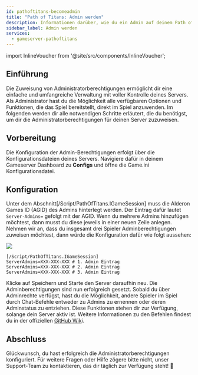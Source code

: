 ```yaml
---
id: pathoftitans-becomeadmin
title: "Path of Titans: Admin werden"
description: Informationen darüber, wie du ein Admin auf deinem Path of Titans Server bei ZAP-Hosting wirst - ZAP-Hosting.com Dokumentation
sidebar_label: Admin werden
services:
  - gameserver-pathoftitans
---
```


import InlineVoucher from '@site/src/components/InlineVoucher';

## Einführung
Die Zuweisung von Administratorberechtigungen ermöglicht dir eine einfache und umfangreiche Verwaltung mit voller Kontrolle deines Servers. Als Administrator hast du die Möglichkeit alle verfügbaren Optionen und Funktionen, die das Spiel bereitstellt, direkt im Spiel anzuwenden. Im folgenden werden dir alle notwendigen Schritte erläutert, die du benötigst, um dir die Administratorberechtigungen für deinen Server zuzuweisen. 
<InlineVoucher />

## Vorbereitung

Die Konfiguration der Admin-Berechtigungen erfolgt über die Konfigurationsdateien deines Servers. Navigiere dafür in deinem Gameserver Dashboard zu **Configs** und öffne die Game.ini Konfigurationsdatei. 



## Konfiguration

Unter dem Abschnitt[/Script/PathOfTitans.IGameSession] muss die Alderon Games ID (AGID) des Admins hinterlegt werden. Der Eintrag dafür lautet `Server-Admins=` gefolgt mit der AGID. Wenn du mehrere Admins hinzufügen möchtest, dann musst du diese jeweils in einer neuen Zeile anlegen. Nehmen wir an, dass du insgesamt drei Spieler Adminberechtigungen zuweisen möchtest, dann würde die Konfiguration dafür wie folgt aussehen:

![](https://screensaver01.zap-hosting.com/index.php/s/BsH3o6tsi2ERsNS/preview)

```
[/Script/PathOfTitans.IGameSession]
ServerAdmins=XXX-XXX-XXX # 1. Admin Eintrag
ServerAdmins=XXX-XXX-XXX # 2. Admin Eintrag
ServerAdmins=XXX-XXX-XXX # 3. Admin Eintrag
```

Klicke auf Speichern und Starte den Server daraufhin neu. Die Adminberechtigungen sind nun erfolgreich gesetzt. Sobald du über Adminrechte verfügst, hast du die Möglichkeit, andere Spieler im Spiel durch Chat-Befehle entweder zu Admins zu ernennen oder deren Adminstatus zu entziehen. Diese Funktionen stehen dir zur Verfügung, solange dein Server aktiv ist. Weitere Informationen zu den Befehlen findest du in der offiziellen [GitHub Wik](https://github.com/Alderon-Games/pot-community-servers/wiki/Admin-Chat-Commands#admin-tools)i.


## Abschluss

Glückwunsch, du hast erfolgreich die Administratorberechtigungen konfiguriert. Für weitere Fragen oder Hilfe zögere bitte nicht, unser Support-Team zu kontaktieren, das dir täglich zur Verfügung steht! 🙂

<InlineVoucher />
